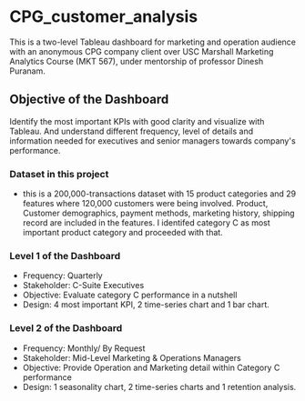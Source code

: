 # CPG_customer_analysis

This is a two-level Tableau dashboard for marketing and operation audience with an anonymous CPG company client over USC Marshall Marketing Analytics Course (MKT 567), under mentorship of professor Dinesh Puranam.

## Objective of the Dashboard
Identify the most important KPIs with good clarity and visualize with Tableau. And understand different frequency, level of details and information needed for executives and senior managers towards company's performance.

### Dataset in this project
- this is a 200,000-transactions dataset with 15 product categories and 29 features where 120,000 customers were being involved. Product, Customer demographics, payment methods, marketing history, shipping record are included in the features. I identifed category C as most important product category and proceeded with that.

### Level 1 of the Dashboard
- Frequency: Quarterly
- Stakeholder: C-Suite Executives
- Objective: Evaluate category C performance in a nutshell
- Design: 4 most important KPI, 2 time-series chart and 1 bar chart.
  
### Level 2 of the Dashboard
- Frequency: Monthly/ By Request
- Stakeholder: Mid-Level Marketing & Operations Managers
- Objective: Provide Operation and Marketing detail within Category C performance
- Design: 1 seasonality chart, 2 time-series charts and 1 retention analysis.
